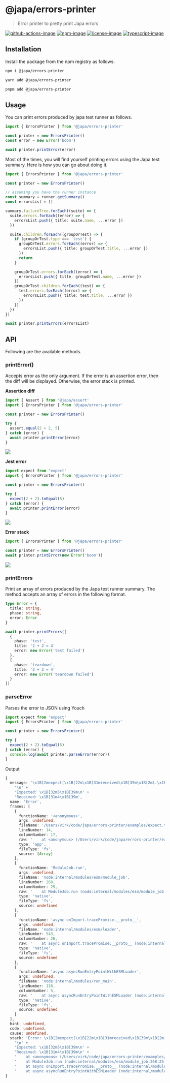 # @japa/errors-printer
> Error printer to pretty print Japa errors

[![github-actions-image]][github-actions-url] [![npm-image]][npm-url] [![license-image]][license-url] [![typescript-image]][typescript-url]

## Installation
Install the package from the npm registry as follows:

```sh
npm i @japa/errors-printer
```

```sh
yarn add @japa/errors-printer
```

```sh
pnpm add @japa/errors-printer
```

## Usage
You can print errors produced by japa test runner as follows.

```ts
import { ErrorsPrinter } from '@japa/errors-printer'

const printer = new ErrorsPrinter()
const error = new Error('boom')

await printer.printError(error)
```

Most of the times, you will find yourself printing errors using the Japa test summary. Here is how you can go about doing it.

```ts
import { ErrorsPrinter } from '@japa/errors-printer'

const printer = new ErrorsPrinter()

// assuming you have the runner instance
const summary = runner.getSummary()
const errorsList = []

summary.failureTree.forEach((suite) => {
  suite.errors.forEach((error) => {
    errorsList.push({ title: suite.name, ...error })
  })

  suite.children.forEach((groupOrTest) => {
    if (groupOrTest.type === 'test') {
      groupOrTest.errors.forEach((error) => {
        errorsList.push({ title: groupOrTest.title, ...error })
      })
      return
    }

    groupOrTest.errors.forEach((error) => {
      errorsList.push({ title: groupOrTest.name, ...error })
    })
    groupOrTest.children.forEach((test) => {
      test.errors.forEach((error) => {
        errorsList.push({ title: test.title, ...error })
      })
    })
  })
})

await printer.printErrors(errorsList)
```

## API
Following are the available methods.

### printError()
Accepts error as the only argument. If the error is an assertion error, then the diff will be displayed. Otherwise, the error stack is printed.

**Assertion diff**

```ts
import { Assert } from '@japa/assert'
import { ErrorsPrinter } from '@japa/errors-printer'

const printer = new ErrorsPrinter()

try {
  assert.equal(2 + 2, 5)
} catch (error) {
  await printer.printError(error)
}
```

![](assets/assert-error.png)

**Jest error**

```ts
import expect from 'expect'
import { ErrorsPrinter } from '@japa/errors-printer'

const printer = new ErrorsPrinter()

try {
  expect(2 + 2).toEqual(5)
} catch (error) {
  await printer.printError(error)
}
```

![](assets/expect-error.png)

**Error stack**

```ts
import { ErrorsPrinter } from '@japa/errors-printer'

const printer = new ErrorsPrinter()
await printer.printError(new Error('boom'))
```

![](assets/fatal-error.png)

### printErrors
Print an array of errors produced by the Japa test runner summary. The method accepts an array of errors in the following format.

```ts
type Error = {
  title: string,
  phase: string,
  error: Error
}
```

```ts
await printer.printErrors([
  {
    phase: 'test',
    title: '2 + 2 = 4'
    error: new Error('test failed')
  },
  {
    phase: 'teardown',
    title: '2 + 2 = 4'
    error: new Error('teardown failed')
  }
])
```

### parseError
Parses the error to JSON using Youch

```ts
import expect from 'expect'
import { ErrorsPrinter } from '@japa/errors-printer'

const printer = new ErrorsPrinter()

try {
  expect(2 + 2).toEqual(5)
} catch (error) {
  console.log(await printer.parseError(error))
}
```

Output

```ts
{
  message: '\x1B[2mexpect(\x1B[22m\x1B[31mreceived\x1B[39m\x1B[2m).\x1B[22mtoEqual\x1B[2m(\x1B[22m\x1B[32mexpected\x1B[39m\x1B[2m) // deep equality\x1B[22m\n' +
    '\n' +
    'Expected: \x1B[32m5\x1B[39m\n' +
    'Received: \x1B[31m4\x1B[39m',
  name: 'Error',
  frames: [
    {
      functionName: '<anonymous>',
      args: undefined,
      fileName: '/Users/virk/code/japa/errors-printer/examples/expect.ts',
      lineNumber: 14,
      columnNumber: 17,
      raw: '    at <anonymous> (/Users/virk/code/japa/errors-printer/examples/expect.ts:14:17)',
      type: 'app',
      fileType: 'fs',
      source: [Array]
    },
    {
      functionName: 'ModuleJob.run',
      args: undefined,
      fileName: 'node:internal/modules/esm/module_job',
      lineNumber: 268,
      columnNumber: 25,
      raw: '    at ModuleJob.run (node:internal/modules/esm/module_job:268:25)',
      type: 'native',
      fileType: 'fs',
      source: undefined
    },
    {
      functionName: 'async onImport.tracePromise.__proto__',
      args: undefined,
      fileName: 'node:internal/modules/esm/loader',
      lineNumber: 543,
      columnNumber: 26,
      raw: '    at async onImport.tracePromise.__proto__ (node:internal/modules/esm/loader:543:26)',
      type: 'native',
      fileType: 'fs',
      source: undefined
    },
    {
      functionName: 'async asyncRunEntryPointWithESMLoader',
      args: undefined,
      fileName: 'node:internal/modules/run_main',
      lineNumber: 116,
      columnNumber: 5,
      raw: '    at async asyncRunEntryPointWithESMLoader (node:internal/modules/run_main:116:5)',
      type: 'native',
      fileType: 'fs',
      source: undefined
    }
  ],
  hint: undefined,
  code: undefined,
  cause: undefined,
  stack: 'Error: \x1B[2mexpect(\x1B[22m\x1B[31mreceived\x1B[39m\x1B[2m).\x1B[22mtoEqual\x1B[2m(\x1B[22m\x1B[32mexpected\x1B[39m\x1B[2m) // deep equality\x1B[22m\n' +
    '\n' +
    'Expected: \x1B[32m5\x1B[39m\n' +
    'Received: \x1B[31m4\x1B[39m\n' +
    '    at <anonymous> (/Users/virk/code/japa/errors-printer/examples/expect.ts:14:17)\n' +
    '    at ModuleJob.run (node:internal/modules/esm/module_job:268:25)\n' +
    '    at async onImport.tracePromise.__proto__ (node:internal/modules/esm/loader:543:26)\n' +
    '    at async asyncRunEntryPointWithESMLoader (node:internal/modules/run_main:116:5)'
}
```

[github-actions-image]: https://img.shields.io/github/actions/workflow/status/japa/errors-printer/checks.yml?style=for-the-badge

[github-actions-url]: https://github.com/japa/errors-printer/actions/workflows/checks.yml "github-actions"

[npm-image]: https://img.shields.io/npm/v/@japa/errors-printer.svg?style=for-the-badge&logo=npm
[npm-url]: https://npmjs.org/package/@japa/errors-printer "npm"

[license-image]: https://img.shields.io/npm/l/@japa/errors-printer?color=blueviolet&style=for-the-badge
[license-url]: LICENSE.md "license"

[typescript-image]: https://img.shields.io/badge/Typescript-294E80.svg?style=for-the-badge&logo=typescript
[typescript-url]:  "typescript"
